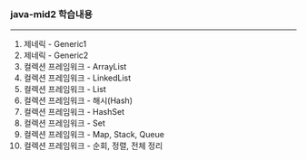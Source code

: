 ### java-mid2 학습내용
---
1. 제네릭 - Generic1
2. 제네릭 - Generic2
3. 컬렉션 프레임워크 - ArrayList
4. 컬렉션 프레임워크 - LinkedList
5. 컬렉션 프레임워크 - List
6. 컬렉션 프레임워크 - 해시(Hash)
7. 컬렉션 프레임워크 - HashSet
8. 컬렉션 프레임워크 - Set
9. 컬렉션 프레임워크 - Map, Stack, Queue
10. 컬렉션 프레임워크 - 순회, 정렬, 전체 정리

